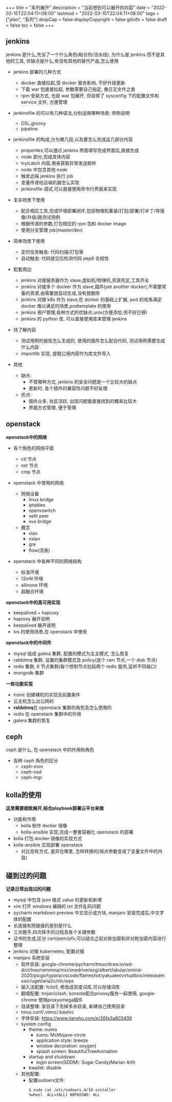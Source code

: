 +++
title = "系列展开"
description = "当前想到可以展开的内容"
date = "2022-03-15T22:04:11+08:00"
lastmod = "2022-03-15T22:04:11+08:00"
tags = ["plan", "系列"]
dropCap = false
displayCopyright = false
gitinfo = false
draft = false
toc = false
+++

## jenkins
jenkins 是什么,充当了一个什么角色(粘合剂/流水线), 为什么是 jenkins 而不是其他的工具, 优缺点是什么,有没有其他的替代产品,怎么使用

- jenkins 部署的几种方式
  - docker 直接拉起,受 docker 服务影响, 不好升级更新
  - 下载 war 包直接拉起, 参数需要自己指定, 像日志文件之类
  - rpm 安装方式, 也是 war 包展开, 但自带了 sysconfig 下的配置文件和 service 文件, 方便管理
  
- jenkinsfile 的可以有几种语法,分别适用哪种场景; 举例说明
  - DSL,groovy
  - pipeline
  
- jenkinsfile 的构成,分为哪几段,以及要怎么完成这几部分内容
  - properties,可以通过 jenkins 界面填写完成界面后,直接生成
  - node 部分,完成具体内容
  - try/catch 内容,用来获取异常发送邮件
  - node 中包含其他 node
  - 触发远端 jenkins 执行 job 
  - 变量传递给远端机器怎么实现
  - jenkinsfile 调试,可以直接使用命令行界面来实现
  
- 复杂场景下使用
  - 配合相应工具,完成环境部署闭环,包括物理机重装/打包/部署/打补丁/导镜像/升级/跑测试用例
  - 根据传递的参数,打包相应的 rpm 包和 docker image
  - 使用分支管理 job(master/dev)
  
- 简单场景下使用
  - 定时任务触发: 代码扫描/打包等
  - 自动触发: 代码提交后检测代码 pep8 合规性
  
- 配套周边
  - jenkins 对接服务器作为 slave,虚拟机/物理机,资源充足,工具齐全
  - jenkins 对接多个 docker 作为 slave,插件(yet another docker),不需要常备的资源,由需要就自动生成,没有就删除
  - jenkins 对接 k8s 作为 slave,在 docker 的基础上扩展, pod 的视角满足 docker 难以满足的场景,podtemplate 的使用
  - jenkins 用户管理,各种方式的优缺点,unix(方便添加,但不好迁移)
  - jenkins 的 python 库, 可以直接使用库来管理 jenkins
  
- 待了解内容
  - 测试用例的报告怎么生成的, 使用的插件怎么配合代码, 测试用例需要生成什么内容
  - importlib 实现, 提取公用内容作为库文件导入
  
- 其他
  - 缺点:
    - 不管哪种方式, jenkins 的安全问题是一个比较大的缺点
    - 更新时, 各个插件的兼容性问题不好处理
  - 优点:
    - 插件众多, 社区活跃, 出现问题能直接找到的概率比较大
    - 界面方式管理, 便于管理
  
## openstack
**openstack中的网络**
- 各个角色的网络平面
  - ctl 节点
  - net 节点
  - cmp 节点

- openstack 中使用的网络
  - 网络设备
    - linux bridge
    - iptables
    - openvswitch
    - veth peer
    - ovs bridge
  - 概念
    - vlan
    - vxlan
    - gre
    - flow(流表)
  
- openstack 中各种不同的网络结构
  - 标准环境
  - 12inN 环境
  - allinone 环境
  - 超融合环境
  
**openstack中的高可用实现**
  - keepalived + haproxy
  - haproxy 展开说明
  - keepalived 展开说明
  - lvs 的使用场景,在 openstack 中使用
  
**openstack中的中间件**
  - mysql 组成 galera 集群, 配置的模式为主主模式, 怎么恢复
  - rabbitmq 集群, 设置的集群模式及 policy(连个 ram 节点,一个 disk 节点)
  - redis 集群, 6 节点集群(每个控制节点拉起两个 redis 服务,监听不同端口)
  - mongodb 集群

**一些功能实现**
  - ironic 创建裸机的实现及前置条件
  - 云主机怎么出公网的
  - **rabbitmq**在 openstack 集群的角色及怎么使用的
  - redis 在 openstack 集群中的作用
  - galera 集群的恢复
  
## ceph
ceph 是什么, 在 openstack 中的作用和角色
- 各种 ceph 角色的区分
  - ceph-mon
  - ceph-osd
  - ceph-mgr
  
## kolla的使用
**这里需要细致展开,结合playbook部署云平台来做**
- 功能和作用
  - kolla 制作 docker 镜像
  - kolla-ansible 实现,完成一整套容器化 openstack 的部署
- kolla 打包 docker 镜像的实现方式
- kolla-ansible 实现部署 openstack
  - 对比现有方式, 差异在哪里, 怎样转换的(局点参数变成了变量文件中的内容)
  
## 碰到过的问题
**记录日常出现过的问题**
- mysql 中包含 json 格式 value 的更新和新增
- vim 打开 windows 编辑的 txt 文件乱码问题
- pycharm markdown preview 中文显示成方块, manjaro 安装完成后,中文字体的配置
- 长连接和短链接的差别是什么
- 三次握手,四次挥手的过程及各个关键参数
- 证书的生成,区分 cert/pem/pfx,可以结合之前对称加密和非对称加密内容进行整理
- jenkins 对接 kubernetes, 配置对接
- manjaro 系统安装
  - 软件安装: google-chrome/pycharm/tmux/draw.io/wd-dict/lnav/remmina/inxi/onedrive/eog/albert/okular/xmind-2020/picgo/typora/vscode/flameshot/yakuake/virtualbox/neteasemusic/uget/aria2c/vlc/wps
  - 输入法配置: fcitx5, 修改成百度词库,可以存储词库
  - 翻墙配置: trojan/clash, konsole配合privoxy服务一起使用, google-chrome 使用proxyomega插件
  - 目录整理: 家目录下去掉多余目录, 新建自己使用目录
  - tmux.conf/.vimrc/.bashrc
  - 字体安装: https://www.jianshu.com/p/26fa3a803439
  - system config
    - theme: numix
      - icons: McMojave-circle
      - application style: breeze
      - window decoration: oxygen)
      - splash screen: BeautifulTreeAnimation
    - startup and shutdown
      - login screen(SDDM): Sugar Candy(Marian Arlt)
    - kwallet: disable
  - 其他配置:
    - 配置sudoers文件: 
        ```bash
        $ sudo cat /etc/sudoers.d/10-installer
        %wheel  ALL=(ALL) NOPASSWD: ALL
        ```